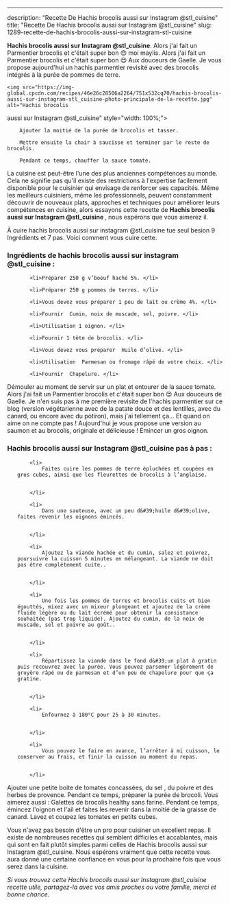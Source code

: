 ---
description: "Recette De Hachis brocolis  aussi sur Instagram @stl_cuisine"
title: "Recette De Hachis brocolis  aussi sur Instagram @stl_cuisine"
slug: 1289-recette-de-hachis-brocolis-aussi-sur-instagram-stl-cuisine

<p>
	<strong>Hachis brocolis 
aussi sur Instagram @stl_cuisine</strong>. 
	Alors j&#39;ai fait un Parmentier brocolis et c&#39;était super bon 😍 moi maylis. Alors j&#39;ai fait un Parmentier brocolis et c&#39;était super bon 😍 Aux douceurs de Gaelle. Je vous propose aujourd&#39;hui un hachis parmentier revisité avec des brocolis intégrés à la purée de pommes de terre.
</p>
<p>
	
	<img src="https://img-global.cpcdn.com/recipes/46e26c28506a2264/751x532cq70/hachis-brocolis-aussi-sur-instagram-stl_cuisine-photo-principale-de-la-recette.jpg" alt="Hachis brocolis 
aussi sur Instagram @stl_cuisine" style="width: 100%;">
	
	
		Ajouter la moitié de la purée de brocolis et tasser.
	
		Mettre ensuite la chair à saucisse et terminer par le reste de brocolis.
	
		Pendant ce temps, chauffer la sauce tomate.
	
</p>

La cuisine est peut-être l'une des plus anciennes compétences au monde. Cela ne signifie pas qu'il existe des restrictions à l'expertise facilement disponible pour le cuisinier qui envisage de renforcer ses capacités. Même les meilleurs cuisiniers, même les professionnels, peuvent constamment découvrir de nouveaux plats, approches et techniques pour améliorer leurs compétences en cuisine, alors essayons cette recette de <strong> Hachis brocolis 
aussi sur Instagram @stl_cuisine </strong>, nous espérons que vous aimerez il.

<!--inarticleads1-->

À cuire hachis brocolis 
aussi sur instagram @stl_cuisine tue seul besion 9 Ingrédients et 7 pas. Voici comment vous cuire cette.

<h3>Ingrédients de hachis brocolis 
aussi sur instagram @stl_cuisine :</h3>

<ol>
	
		<li>Préparer 250 g v’boeuf haché 5%. </li>
	
		<li>Préparer 250 g pommes de terres. </li>
	
		<li>Vous devez vous préparer 1 peu de lait ou crème 4%. </li>
	
		<li>Fournir  Cumin, noix de muscade, sel, poivre. </li>
	
		<li>Utilisation 1 oignon. </li>
	
		<li>Fournir 1 tête de brocolis. </li>
	
		<li>Vous devez vous préparer  Huile d’olive. </li>
	
		<li>Utilisation  Parmesan ou fromage râpé de votre choix. </li>
	
		<li>Fournir  Chapelure. </li>
	
</ol>

Démouler au moment de servir sur un plat et entourer de la sauce tomate. Alors j&#39;ai fait un Parmentier brocolis et c&#39;était super bon 😍 Aux douceurs de Gaelle. Je n&#39;en suis pas à me première revisite de l&#39;hachis parmentier sur ce blog (version végétarienne avec de la patate douce et des lentilles, avec du canard, ou encore avec du potiron), mais j&#39;ai tellement ça… Et quand on aime on ne compte pas ! Aujourd&#39;hui je vous propose une version au saumon et au brocolis, originale et délicieuse ! Émincer un gros oignon. 

<!--inarticleads2-->

<h3>Hachis brocolis 
aussi sur Instagram @stl_cuisine pas à pas :</h3>

<ol>
	
		<li>
			Faites cuire les pommes de terre épluchées et coupées en gros cubes, ainsi que les fleurettes de brocolis à l’anglaise.
			
			
		</li>
	
		<li>
			Dans une sauteuse, avec un peu d&#39;huile d&#39;olive, faites revenir les oignons émincés.
			
			
		</li>
	
		<li>
			Ajoutez la viande hachée et du cumin, salez et poivrez, poursuivre la cuisson 5 minutes en mélangeant. La viande ne doit pas être complètement cuite..
			
			
		</li>
	
		<li>
			Une fois les pommes de terres et brocolis cuits et bien égouttés, mixez avec un mixeur plongeant et ajoutez de la crème fluide légère ou du lait écrémé pour obtenir la consistance souhaitée (pas trop liquide). Ajoutez du cumin, de la noix de muscade, sel et poivre au goût..
			
			
		</li>
	
		<li>
			Répartissez la viande dans le fond d&#39;un plat à gratin puis recouvrez avec la purée. Vous pouvez parsemer légèrement de gruyère râpé ou de parmesan et d’un peu de chapelure pour que ça gratine.
			
			
		</li>
	
		<li>
			Enfournez à 180°C pour 25 à 30 minutes.
			
			
		</li>
	
		<li>
			Vous pouvez le faire en avance, l’arrêter à mi cuisson, le conserver au frais, et finir la cuisson au moment du repas.
			
			
		</li>
	
</ol>

Ajouter une petite boite de tomates concassées, du sel , du poivre et des herbes de provence. Pendant ce temps, préparer la purée de brocoli. Vous aimerez aussi : Galettes de brocolis healthy sans farine. Pendant ce temps, émincez l&#39;oignon et l&#39;ail et faites les revenir dans la moitié de la graisse de canard. Lavez et coupez les tomates en petits cubes. 

<!--inarticleads1-->

<p>
Vous n'avez pas besoin d'être un pro pour cuisiner un excellent repas. Il existe de nombreuses recettes qui semblent difficiles et accablantes, mais qui sont en fait plutôt simples parmi celles de Hachis brocolis 
aussi sur Instagram @stl_cuisine. Nous espérons vraiment que cette recette vous aura donné une certaine confiance en vous pour la prochaine fois que vous serez dans la cuisine.
</p>

<p>
<i>Si vous trouvez cette Hachis brocolis 
aussi sur Instagram @stl_cuisine recette utile, partagez-la avec vos amis proches ou votre famille, merci et bonne chance.</i>
</p>
